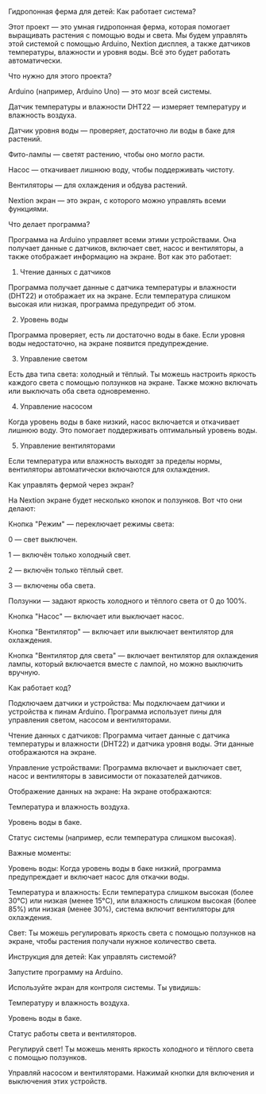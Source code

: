 Гидропонная ферма для детей: Как работает система?

Этот проект — это умная гидропонная ферма, которая помогает выращивать растения с помощью воды и света. Мы будем управлять этой системой с помощью Arduino, Nextion дисплея, а также датчиков температуры, влажности и уровня воды. Всё это будет работать автоматически.

Что нужно для этого проекта?

Arduino (например, Arduino Uno) — это мозг всей системы.

Датчик температуры и влажности DHT22 — измеряет температуру и влажность воздуха.

Датчик уровня воды — проверяет, достаточно ли воды в баке для растений.

Фито-лампы — светят растению, чтобы оно могло расти.

Насос — откачивает лишнюю воду, чтобы поддерживать чистоту.

Вентиляторы — для охлаждения и обдува растений.

Nextion экран — это экран, с которого можно управлять всеми функциями.

Что делает программа?

Программа на Arduino управляет всеми этими устройствами. Она получает данные с датчиков, включает свет, насос и вентиляторы, а также отображает информацию на экране. Вот как это работает:

1. Чтение данных с датчиков

Программа получает данные с датчика температуры и влажности (DHT22) и отображает их на экране. Если температура слишком высокая или низкая, программа предупредит об этом.

2. Уровень воды

Программа проверяет, есть ли достаточно воды в баке. Если уровня воды недостаточно, на экране появится предупреждение.

3. Управление светом

Есть два типа света: холодный и тёплый. Ты можешь настроить яркость каждого света с помощью ползунков на экране. Также можно включать или выключать оба света одновременно.

4. Управление насосом

Когда уровень воды в баке низкий, насос включается и откачивает лишнюю воду. Это помогает поддерживать оптимальный уровень воды.

5. Управление вентиляторами

Если температура или влажность выходят за пределы нормы, вентиляторы автоматически включаются для охлаждения.

Как управлять фермой через экран?

На Nextion экране будет несколько кнопок и ползунков. Вот что они делают:

Кнопка "Режим" — переключает режимы света:

0 — свет выключен.

1 — включён только холодный свет.

2 — включён только тёплый свет.

3 — включены оба света.

Ползунки — задают яркость холодного и тёплого света от 0 до 100%.

Кнопка "Насос" — включает или выключает насос.

Кнопка "Вентилятор" — включает или выключает вентилятор для охлаждения.

Кнопка "Вентилятор для света" — включает вентилятор для охлаждения лампы, который включается вместе с лампой, но можно выключить вручную.

Как работает код?

Подключаем датчики и устройства:
Мы подключаем датчики и устройства к пинам Arduino. Программа использует пины для управления светом, насосом и вентиляторами.

Чтение данных с датчиков:
Программа читает данные с датчика температуры и влажности (DHT22) и датчика уровня воды. Эти данные отображаются на экране.

Управление устройствами:
Программа включает и выключает свет, насос и вентиляторы в зависимости от показателей датчиков.

Отображение данных на экране:
На экране отображаются:

Температура и влажность воздуха.

Уровень воды в баке.

Статус системы (например, если температура слишком высокая).

Важные моменты:

Уровень воды: Когда уровень воды в баке низкий, программа предупреждает и включает насос для откачки воды.

Температура и влажность: Если температура слишком высокая (более 30°C) или низкая (менее 15°C), или влажность слишком высокая (более 85%) или низкая (менее 30%), система включит вентиляторы для охлаждения.

Свет: Ты можешь регулировать яркость света с помощью ползунков на экране, чтобы растения получали нужное количество света.

Инструкция для детей: Как управлять системой?

Запустите программу на Arduino.

Используйте экран для контроля системы. Ты увидишь:

Температуру и влажность воздуха.

Уровень воды в баке.

Статус работы света и вентиляторов.

Регулируй свет! Ты можешь менять яркость холодного и тёплого света с помощью ползунков.

Управляй насосом и вентиляторами. Нажимай кнопки для включения и выключения этих устройств.
